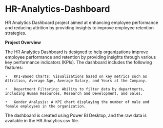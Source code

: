 # HR-Analytics-Dashboard
HR Analytics Dashboard project aimed at enhancing employee performance and reducing attrition by providing insights to improve employee retention strategies.



**Project Overview**



The HR Analytics Dashboard is designed to help organizations improve employee performance and retention by providing insights through various key performance indicators (KPIs). The dashboard includes the following features:


    •	KPI-Based Charts: Visualizations based on key metrics such as Attrition, Average Age, Average Salary, and Years at the Company.

    •	Department Filtering: Ability to filter data by departments, including Human Resources, Research and Development, and Sales.

    •	Gender Analysis: A KPI chart displaying the number of male and female employees in the organization.

The dashboard is created using Power BI Desktop, and the raw data is available in the HR Analytics.csv file.
